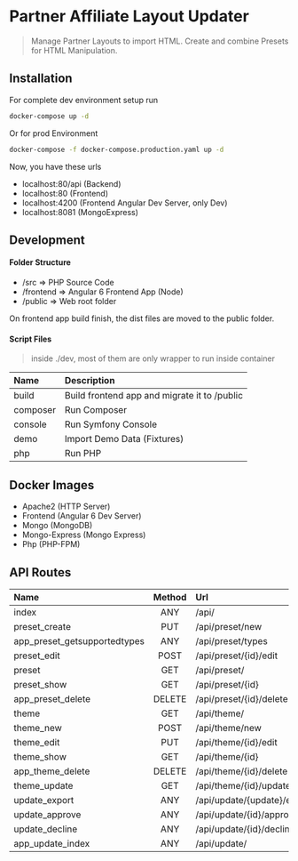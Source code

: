 # Partner Affiliate Layout Updater

> Manage Partner Layouts to import HTML. Create and combine Presets for HTML Manipulation.

## Installation
For complete dev environment setup run
```sh
docker-compose up -d
```

Or for prod Environment
```sh
docker-compose -f docker-compose.production.yaml up -d 
```

Now, you have these urls

* localhost:80/api (Backend)
* localhost:80 (Frontend)
* localhost:4200 (Frontend Angular Dev Server, only Dev)
* localhost:8081 (MongoExpress)

## Development

#### Folder Structure
* /src => PHP Source Code
* /frontend => Angular 6 Frontend App (Node)
* /public => Web root folder

On frontend app build finish, the dist files are moved to the public folder.

#### Script Files
> inside ./dev, most of them are only wrapper to run inside container

|Name           |Description                                    |
|:--------------|:----------------------------------------------|
|build          |Build frontend app and migrate it to /public   |
|composer       |Run Composer                                   |
|console        |Run Symfony Console                            |
|demo           |Import Demo Data (Fixtures)                    |
|php            |Run PHP                                        |

## Docker Images
* Apache2 (HTTP Server)
* Frontend (Angular 6 Dev Server)
* Mongo (MongoDB)
* Mongo-Express (Mongo Express)
* Php (PHP-FPM)

## API Routes
|Name|Method|Url|
|:------------------------------|:-------:|:--------------------------|
|index                          |ANY      |/api/                      |                        
|preset_create                  |PUT      |/api/preset/new            |             
|app_preset_getsupportedtypes   |ANY      |/api/preset/types          |   
|preset_edit                    |POST     |/api/preset/{id}/edit      |    
|preset                         |GET      |/api/preset/               |    
|preset_show                    |GET      |/api/preset/{id}           |    
|app_preset_delete              |DELETE   |/api/preset/{id}/delete    |    
|theme                          |GET      |/api/theme/                |    
|theme_new                      |POST     |/api/theme/new             |    
|theme_edit                     |PUT      |/api/theme/{id}/edit       |    
|theme_show                     |GET      |/api/theme/{id}            |    
|app_theme_delete               |DELETE   |/api/theme/{id}/delete     |    
|theme_update                   |GET      |/api/theme/{id}/update     |    
|update_export                  |ANY      |/api/update/{update}/export|  
|update_approve                 |ANY      |/api/update/{id}/approve   |  
|update_decline                 |ANY      |/api/update/{id}/decline   |  
|app_update_index               |ANY      |/api/update/               |

